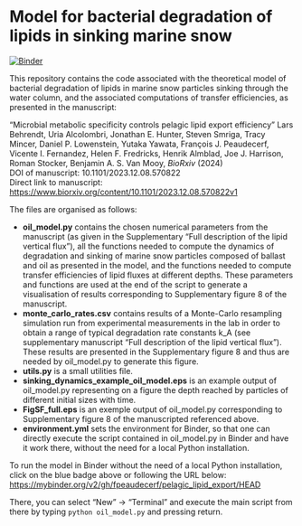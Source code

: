 # Model for bacterial degradation of lipids in sinking marine snow

[![Binder](https://mybinder.org/badge_logo.svg)](https://mybinder.org/v2/gh/fpeaudecerf/pelagic_lipid_export/HEAD)

This repository contains the code associated with the theoretical model of bacterial degradation of lipids in marine snow particles sinking through the water column, and the associated computations of transfer efficiencies, as presented in the manuscript:

“Microbial metabolic specificity controls pelagic lipid export efficiency” Lars Behrendt, Uria Alcolombri, Jonathan E. Hunter, Steven Smriga, Tracy Mincer, Daniel P. Lowenstein, Yutaka Yawata, François J. Peaudecerf, Vicente I. Fernandez, Helen F. Fredricks, Henrik Almblad, Joe J. Harrison, Roman Stocker, Benjamin A. S. Van Mooy, *BioRxiv* (2024)\
DOI of manuscript: 10.1101/2023.12.08.570822 \
Direct link to manuscript: https://www.biorxiv.org/content/10.1101/2023.12.08.570822v1

The files are organised as follows:
- **oil_model.py** contains the chosen numerical parameters from the manuscript (as given in the Supplementary “Full description of the lipid vertical flux”), all the functions needed to compute the dynamics of degradation and sinking of marine snow particles composed of ballast and oil as presented in the model, and the functions needed to compute transfer efficiencies of lipid fluxes at different depths. These parameters and functions are used at the end of the script to generate a visualisation of results corresponding to Supplementary figure 8 of the manuscript.
- **monte_carlo_rates.csv** contains results of a Monte-Carlo resampling simulation run from experimental measurements in the lab in order to obtain a range of typical degradation rate constants k_A  (see supplementary manuscript “Full description of the lipid vertical flux”). These results are presented in the Supplementary figure 8 and thus are needed by oil_model.py to generate this figure.
- **utils.py** is a small utilities file.
- **sinking_dynamics_example_oil_model.eps** is an example output of oil_model.py representing on a figure the depth reached by particles of different initial sizes with time.
- **FigSF_full.eps** is an exemple output of oil_model.py corresponding to Supplementary figure 8 of the manuscripted referenced above.
- **environment.yml** sets the environment for Binder, so that one can directly execute the script contained in oil_model.py in Binder and have it work there, without the need for a local Python installation.

To run the model in Binder without the need of a local Python installation, click on the blue badge above or following the URL below:\
https://mybinder.org/v2/gh/fpeaudecerf/pelagic_lipid_export/HEAD

There, you can select “New” -> “Terminal” and execute the main script from there by typing `python oil_model.py` and pressing return.
